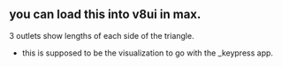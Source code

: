 you can load this into v8ui in max.
--
3 outlets show lengths of each side of the triangle.

- this is supposed to be the visualization to go with the _keypress app.
